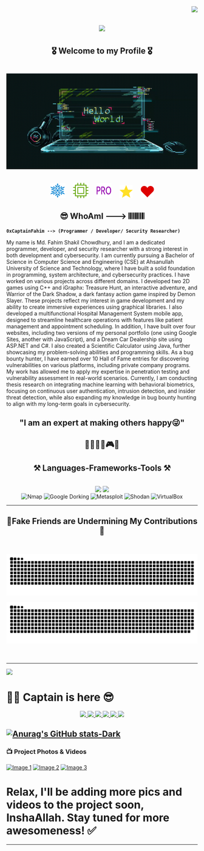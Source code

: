 <img align="right" src="https://visitor-badge.laobi.icu/badge?page_id=salesp07.salesp07" />

<h1 align="center">
    <img src="https://readme-typing-svg.herokuapp.com/?font=Righteous&size=35&center=true&vCenter=true&width=500&height=70&duration=4000&lines=+Assalamualaikum👋🤲;+Hello+There!+👋;+I'm+0xCaptain+Fahim!👑;+Programmer</>;+Developer📊;+Security+Researcher👨‍💻;" />
</h1>

<h2 align="center"> 🎖️ Welcome to my Profile 🎖️ </h2>


<h1 align="center"> <img src="https://raw.githubusercontent.com/GitHubCloud/GitHubCloud/main/helloworld.gif" /> </h1>



<h2 align="center"> <a href='https://archiveprogram.github.com/'><img src='https://raw.githubusercontent.com/acervenky/animated-github-badges/master/assets/acbadge.gif' width='40' height='40'></a> <a href='https://docs.github.com/en/developers'><img src='https://raw.githubusercontent.com/acervenky/animated-github-badges/master/assets/devbadge.gif' width='40' height='40'></a> <a href='https://github.com/pricing'><img src='https://raw.githubusercontent.com/acervenky/animated-github-badges/master/assets/pro.gif' width='40' height='40'></a> <a href='https://stars.github.com/'><img src='https://raw.githubusercontent.com/acervenky/animated-github-badges/master/assets/starbadge.gif' width='35' height='35'></a> <a href='https://docs.github.com/en/github/supporting-the-open-source-community-with-github-sponsors'><img src='https://raw.githubusercontent.com/acervenky/animated-github-badges/master/assets/sponsorbadge.gif' width='35' height='35'></a>   </h2>


<h2 align="center"> 😎 WhoAmI ---> 𝄃𝄃𝄂𝄂𝄀𝄁𝄃𝄂𝄂𝄃</> </h2>



**`0xCaptainFahim --> (Programmer / Developer/ Security Researcher)`**

My name is Md. Fahim Shakil Chowdhury, and I am a dedicated programmer, developer, and security researcher with a strong interest in both development and cybersecurity. I am currently pursuing a Bachelor of Science in Computer Science and Engineering (CSE) at Ahsanullah University of Science and Technology, where I have built a solid foundation in programming, system architecture, and cybersecurity practices. I have worked on various projects across different domains. I developed two 2D games using C++ and iGraphx: Treasure Hunt, an interactive adventure, and Warrior of the Dark Shadow, a dark fantasy action game inspired by Demon Slayer. These projects reflect my interest in game development and my ability to create immersive experiences using graphical libraries. I also developed a multifunctional Hospital Management System mobile app, designed to streamline healthcare operations with features like patient management and appointment scheduling. In addition, I have built over four websites, including two versions of my personal portfolio (one using Google Sites, another with JavaScript), and a Dream Car Dealership site using ASP.NET and C#. I also created a Scientific Calculator using Java, further showcasing my problem-solving abilities and programming skills. As a bug bounty hunter, I have earned over 10 Hall of Fame entries for discovering vulnerabilities on various platforms, including private company programs. My work has allowed me to apply my expertise in penetration testing and vulnerability assessment in real-world scenarios. Currently, I am conducting thesis research on integrating machine learning with behavioral biometrics, focusing on continuous user authentication, intrusion detection, and insider threat detection, while also expanding my knowledge in bug bounty hunting to align with my long-term goals in cybersecurity.




<h2 align="center"> "I am an expert at making others happy😜" </h2>


<h2 align="center"> 🔧👨🏻‍💻🎮😎 </h2>

<h2 align="center">⚒️ Languages-Frameworks-Tools ⚒️</h2>
<br/>
<div align="center">
    <img src="https://skillicons.dev/icons?i=html,css,bootstrap,kali,dotnet,debian,windows,latex,linux,vscode,visualstudio,github,discord,replit,cpp" />
    <img src="https://skillicons.dev/icons?i=python,javascript,go,firebase,mongodb,c,cs,java,arduino,mysql,kotlin,notion,obsidian,git" /><br>
	<img src="https://img.shields.io/badge/Nmap-%23FFB400.svg?style=for-the-badge&logo=nmap&logoColor=white" alt="Nmap"/>  <!-- Nmap Badge -->
	<img src="https://img.shields.io/badge/Google_Dorking-%234285F4.svg?style=for-the-badge&logo=google&logoColor=white" alt="Google Dorking"/> 
	<img src="https://img.shields.io/badge/Metasploit-%23000000.svg?style=for-the-badge&logo=metasploit&logoColor=white" alt="Metasploit"/> <!-- Google Dorking Badge --><!-- Maltego Badge -->
	<img src="https://img.shields.io/badge/Shodan-%23FF6F00.svg?style=for-the-badge&logo=shodan&logoColor=white" alt="Shodan"/>  <!-- Shodan Badge -->
	<img src="https://img.shields.io/badge/VirtualBox-%23000000.svg?style=for-the-badge&logo=virtualbox&logoColor=white" alt="VirtualBox"/> 
</div>



<hr/>
<div align="center">
  <h2>🐍Fake Friends are Undermining My Contributions 🐍</h2>
  <br>

<!--   green snake -->
![BEPb's github activity graph](https://raw.githubusercontent.com/BEPb/BEPb/output/github-contribution-grid-snake.svg)
<!--   stats + languages -->

  <img alt="snake eating my contributions" src="https://raw.githubusercontent.com/salesp07/salesp07/output/github-contribution-grid-snake.svg" /> 
  <br/><br/><br/>

</div>
<hr/>



 ![](https://github-trophies.vercel.app/?username=0xCaptainFahim)



# 🙋‍♂️ Captain is here 😎

<div align="center"> 
  <a href="mailto:Ghost@gmail.com">
    <img src="https://img.shields.io/badge/Gmail-333333?style=for-the-badge&logo=gmail&logoColor=red" />
  </a>
  <a href="https://linkedin.com/in/md-fahim-chowdhury" target="_blank">
    <img src="https://img.shields.io/badge/LinkedIn-0077B5?style=for-the-badge&logo=linkedin&logoColor=white" target="_blank" />
  </a>
   <a href="https://bugcrowd.com/0xCaptainFahim" target="_blank">
     <img src="https://img.shields.io/badge/-Bugcrowd-%23F26822?style=for-the-badge&logo=bugcrowd&logoColor=white" target="_blank" /> 
   </a>    
  <a href="https://sites.google.com/aust.edu/a-pencil-a-spoon" target="_blank">
     <img src="https://img.shields.io/badge/Portfolio-FF5722?style=for-the-badge&logo=todoist&logoColor=white" target="_blank" /> <!-- sqlite, safari, google-chrome are other good icon options -->
  </a>
     <a href="https://tryhackme.com/r/p/0xCaptainFahim" target="_blank">
	<img src="https://img.shields.io/badge/-TryHackMe-%23212C42?style=for-the-badge&logo=tryhackme&logoColor=white" target="_blank" />
   </a>
     <a href="https://app.hackthebox.com/0xCaptainFahim" target="_blank">
	<img src="https://img.shields.io/badge/-HackTheBox-%239FEF00?style=for-the-badge&logo=hackthebox&logoColor=white" target="_blank" />
</div>





[![Anurag's GitHub stats-Dark](https://github-readme-stats.vercel.app/api?username=0xCaptainFahim&show_icons=true&theme=dark#gh-dark-mode-only)](https://github.com/0xCaptainFahim/github-readme-stats#gh-dark-mode-only)
---


### 📺 Project Photos & Videos



<!-- BEGIN YOUTUBE-CARDS -->
[![Image 1](https://media.licdn.com/dms/image/v2/D562DAQFCBR39BY2W_Q/profile-treasury-image-shrink_800_800/profile-treasury-image-shrink_800_800/0/1720336227764?e=1729245600&v=beta&t=a3g8IzbucVOREdRZScBjlYTqjz-b2j4V7cM44R20RTA)](https://media.licdn.com/dms/image/v2/D562DAQFCBR39BY2W_Q/profile-treasury-image-shrink_800_800/profile-treasury-image-shrink_800_800/0/1720336227764?e=1729245600&v=beta&t=a3g8IzbucVOREdRZScBjlYTqjz-b2j4V7cM44R20RTA)
[![Image 2](https://media.licdn.com/dms/image/v2/D562DAQFS-68iKg5pMw/profile-treasury-image-shrink_1920_1920/profile-treasury-image-shrink_1920_1920/0/1720337033671?e=1729245600&v=beta&t=Jff3vdfGFaElO-u6fcuuShbSQjCZNdf3dkvSS46TY8o)](https://media.licdn.com/dms/image/v2/D562DAQFS-68iKg5pMw/profile-treasury-image-shrink_1920_1920/profile-treasury-image-shrink_1920_1920/0/1720337033671?e=1729245600&v=beta&t=Jff3vdfGFaElO-u6fcuuShbSQjCZNdf3dkvSS46TY8o)
[![Image 3](https://media.licdn.com/dms/image/v2/D562DAQH8nRffKfn6fw/profile-treasury-image-shrink_800_800/profile-treasury-image-shrink_800_800/0/1720335995889?e=1729245600&v=beta&t=0AC-tKZdTmDBnTQnNjV-gn_h3H_3voxuloPx9V_qo5o)](https://media.licdn.com/dms/image/v2/D562DAQH8nRffKfn6fw/profile-treasury-image-shrink_800_800/profile-treasury-image-shrink_800_800/0/1720335995889?e=1729245600&v=beta&t=0AC-tKZdTmDBnTQnNjV-gn_h3H_3voxuloPx9V_qo5o)
<!-- END YOUTUBE-CARDS -->


# Relax, I'll be adding more pics and videos to the project soon, InshaAllah. Stay tuned for more awesomeness! ✅

<hr/>








